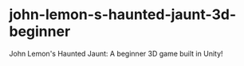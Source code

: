 # john-lemon-s-haunted-jaunt-3d-beginner
John Lemon's Haunted Jaunt: A beginner 3D game built in Unity!
